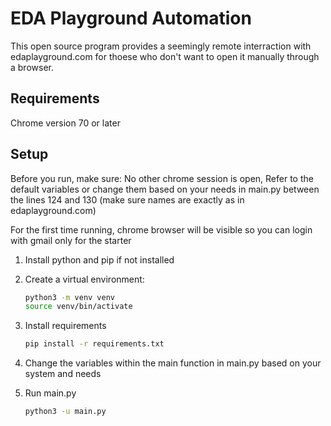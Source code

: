 # EDA Playground Automation

This open source program provides a seemingly remote interraction with edaplayground.com for thoese who don't want to open it manually through a browser.

## Requirements

Chrome version 70 or later

## Setup

Before you run, make sure:
   No other chrome session is open,
   Refer to the default variables or change them based on your needs in main.py between the lines 124 and 130 (make sure names are exactly as in edaplayground.com)

For the first time running, chrome browser will be visible so you can login with gmail only for the starter

1. Install python and pip if not installed

2. Create a virtual environment:
   ```sh
   python3 -m venv venv
   source venv/bin/activate

3. Install requirements
   ```sh
   pip install -r requirements.txt

4. Change the variables within the main function in main.py based on your system and needs

5. Run main.py
   ```sh
   python3 -u main.py
